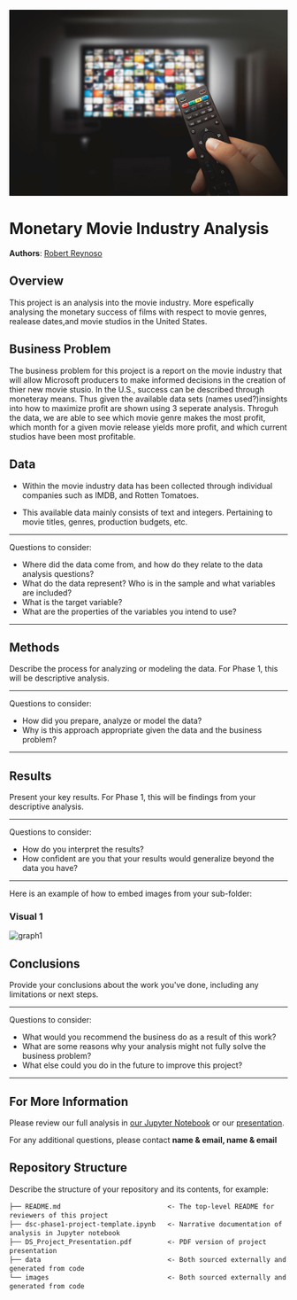 ![Test](./images/20200707-114450-Ruppert-Film-Industry-1.jpg)

# Monetary Movie Industry Analysis

**Authors**: [Robert Reynoso](mailto:robert@birdstop.io)

## Overview

This project is an analysis into the movie industry. 
More espefically analysing the monetary success of films with respect to movie genres, realease dates,and movie studios in the United States. 

## Business Problem

The business problem for this project is a report on the movie industry that will allow Microsoft producers to make informed decisions in the creation of thier new movie stusio. In the U.S., success can be described through moneteray means. Thus given the available data sets (names used?)insights into how to maximize profit are shown using 3 seperate analysis. Throguh the data, we are able to see which movie genre makes the most profit, which month for a given movie release yields more profit, and which current studios have been most profitable.

## Data

* Within the movie industry data has been collected through individual companies such as IMDB, and Rotten Tomatoes.

* This available data mainly consists of text and integers. Pertaining to movie titles, genres, production budgets, etc. 

***
Questions to consider:
* Where did the data come from, and how do they relate to the data analysis questions?
* What do the data represent? Who is in the sample and what variables are included?
* What is the target variable?
* What are the properties of the variables you intend to use?
***

## Methods

Describe the process for analyzing or modeling the data. For Phase 1, this will be descriptive analysis.

***
Questions to consider:
* How did you prepare, analyze or model the data?
* Why is this approach appropriate given the data and the business problem?
***

## Results

Present your key results. For Phase 1, this will be findings from your descriptive analysis.

***
Questions to consider:
* How do you interpret the results?
* How confident are you that your results would generalize beyond the data you have?
***

Here is an example of how to embed images from your sub-folder:

### Visual 1
![graph1](./images/viz1.png)

## Conclusions

Provide your conclusions about the work you've done, including any limitations or next steps.

***
Questions to consider:
* What would you recommend the business do as a result of this work?
* What are some reasons why your analysis might not fully solve the business problem?
* What else could you do in the future to improve this project?
***

## For More Information

Please review our full analysis in [our Jupyter Notebook](./dsc-phase1-project-template.ipynb) or our [presentation](./DS_Project_Presentation.pdf).

For any additional questions, please contact **name & email, name & email**

## Repository Structure

Describe the structure of your repository and its contents, for example:

```
├── README.md                           <- The top-level README for reviewers of this project
├── dsc-phase1-project-template.ipynb   <- Narrative documentation of analysis in Jupyter notebook
├── DS_Project_Presentation.pdf         <- PDF version of project presentation
├── data                                <- Both sourced externally and generated from code
└── images                              <- Both sourced externally and generated from code
```
